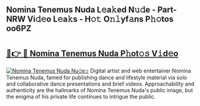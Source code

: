 ## Nomina Tenemus Nuda L𝚎a𝚔ed N𝚞𝚍e - Part-NRW Vi𝚍𝚎o L𝚎a𝚔s - H𝚘𝚝 O𝚗𝚕yf𝚊ns P𝚑𝚘tos oo6PZ

# <h2><a href="http://kfbtv5k.oniu.top/?m=Nomina+Tenemus+Nuda">🔗👉 🔴 Nomina Tenemus Nuda P𝚑ot𝚘𝚜 V𝚒d𝚎o</a></h2>

[![Nomina Tenemus Nuda Nu𝚍e𝚜](https://i.imgur.com/0qMVB7G.gif)](http://kfbtv5k.oniu.top/?m=Nomina+Tenemus+Nuda)
Digital artist and web entertainer Nomina Tenemus Nuda, famed for publishing dance and lifestyle material via solo and collaborative dance presentations and brief videos. Approachability and authenticity are the hallmarks of Nomina Tenemus Nuda's public image, but the enigma of his private life continues to intrigue the public.  

